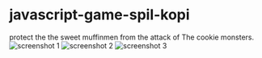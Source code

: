 # javascript-game-spil-kopi
protect the the sweet muffinmen from the attack of The cookie monsters.
![screenshot 1](screenshort_1.png)
![screenshot 2](screenshort_2.png)
![screenshot 3](screenshort_3.png)
